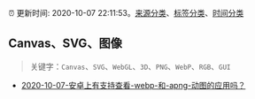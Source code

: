 :alarm_clock: 更新时间: 2020-10-07 22:11:53。[来源分类](../README.md)、[标签分类](../TAGS.md)、[时间分类](../TIMELINE.md)

## Canvas、SVG、图像


> 关键字：`Canvas`、`SVG`、`WebGL`、`3D`、`PNG`、`WebP`、`RGB`、`GUI`



- [2020-10-07-安卓上有支持查看-webp-和-apng-动图的应用吗？](https://www.v2ex.com/t/712991) 